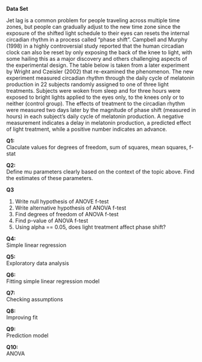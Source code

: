 **Data Set** <br />

Jet lag is a common problem for people traveling across multiple time zones, but people can gradually adjust to the new time zone since the exposure of the shifted light schedule to their eyes can resets the internal circadian rhythm in a process called “phase shift”. Campbell and Murphy (1998) in a highly controversial study reported that the human circadian clock can also be reset by only exposing the back of the knee to light, with some hailing this as a major discovery and others challenging aspects of the experimental design. The table below is taken from a later experiment by Wright and Czeisler (2002) that re-examined the phenomenon. The new experiment measured circadian rhythm through the daily cycle of melatonin production in 22 subjects randomly assigned to one of three light treatments. Subjects were woken from sleep and for three hours were exposed to bright lights applied to the eyes only, to the knees only or to neither (control group). The effects of treatment to the circadian rhythm were measured two days later by the magnitude of phase shift (measured in hours) in each subject’s daily cycle of melatonin production. A negative measurement indicates a delay in melatonin production, a predicted effect of light treatment, while a positive number indicates an advance.
  
**Q1:** <br />
Claculate values for degrees of freedom, sum of squares, mean squares, f-stat 
  
**Q2:** <br />
Define mu parameters clearly based on the context of the topic above. Find the estimates of these parameters. 
  
**Q3** <br />
1. Write null hypothesis of ANOVE f-test
2. Write alternative hypothesis of ANOVA f-test
3. Find degrees of freedom of ANOVA f-test
4. Find p-value of ANOVA f-test
5. Using alpha == 0.05, does light treatment affect phase shift?
  
**Q4:** <br />
Simple linear regression
  
**Q5:** <br />
Exploratory data analysis

**Q6:** <br />
Fitting simple linear regression model

**Q7:** <br />
Checking assumptions

**Q8:** <br />
Improving fit

**Q9:** <br />
Prediction model

**Q10:** <br />
ANOVA
